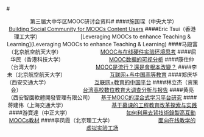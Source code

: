 #<center>第三届大中华区MOOC研讨会资料#
####施国琛（中央大学）　　　　　　　　　　　[Building Social Community for MOOCs Content Users](./blob/master/Building%20Social%20Community%20for%20MOOCs%20Content%20Users.pptx)
####Eric Tsui（香港理工大学）　　　　　　　　[Leveraging MOOCs to enhance Teaching & Learning](Leveraging MOOCs to enhance Teaching & Learning)
####马殿富（北京航空航天大学） 　　　　　　　[MOOC与在线硬件实验环境思考](MOOC与在线硬件实验环境思考)
####屈华民（香港科技大学）　　　　　　　　　[MOOC数据的可视分析](MOOC数据的可视分析)
####康仕仲（台湾大学）　　　　　　　　　　　[MOOC是流行？還是會根本改變？](MOOC是流行？還是會根本改變？)
####李未（北京航空航天大学）  　　　　　　　　[互联网+与中国高等教育](互联网+与中国高等教育)
####郑庆华（西安交通大学）　　　　　　　　　[互联网+教育的中国平台](互联网+教育的中国平台)
####林立杰（资策会）　　　　　　　　　　　　[台湾高校数位教育大调查分析与报告](台湾高校数位教育大调查分析与报告)
####黄亮（西安智園軟體開發管理有限公司）　　[基于MOOC的混合式学习平台研究](基于MOOC的混合式学习平台研究)
####蒋建伟（上海交通大学）　　　　　　　　　[基于慕课的工程教育改革探索与实践](基于慕课的工程教育改革探索与实践)
####游寶達（中正大学）　　　　　　　　　　　[如何利用去背技術錄製高互動MOOCs教材](如何利用去背技術錄製高互動MOOCs教材)
####李凤霞（北京理工大学）　　　　　　　　　[面向在线教学的虚拟实验工场](面向在线教学的虚拟实验工场)

